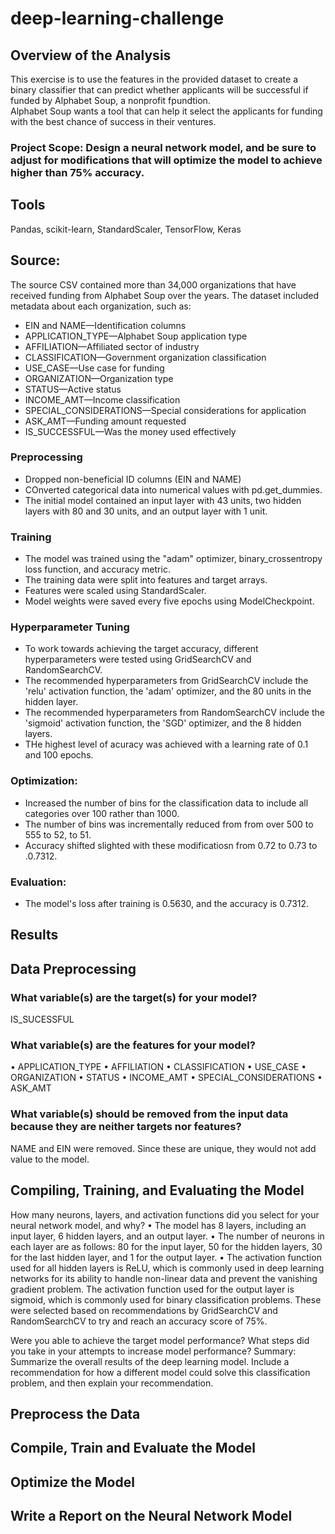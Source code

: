 # deep-learning-challenge

## Overview of the Analysis
This exercise is to use the features in the provided dataset to create a binary classifier that can predict whether applicants will be successful if funded by Alphabet Soup, a nonprofit fpundtion.  
Alphabet Soup wants a tool that can help it select the applicants for funding with the best chance of success in their ventures.   
### Project Scope:  Design a neural network model, and be sure to adjust for modifications that will optimize the model to achieve higher than 75% accuracy.

## Tools
Pandas, scikit-learn, StandardScaler, TensorFlow, Keras

## Source:  
The source CSV contained more than 34,000 organizations that have received funding from Alphabet Soup over the years. The dataset included metadata about each organization, such as:

- EIN and NAME—Identification columns
- APPLICATION_TYPE—Alphabet Soup application type
- AFFILIATION—Affiliated sector of industry
- CLASSIFICATION—Government organization classification
- USE_CASE—Use case for funding
- ORGANIZATION—Organization type
- STATUS—Active status
- INCOME_AMT—Income classification
- SPECIAL_CONSIDERATIONS—Special considerations for application
- ASK_AMT—Funding amount requested
- IS_SUCCESSFUL—Was the money used effectively

### Preprocessing
- Dropped non-beneficial ID columns (EIN and NAME)
- COnverted categorical data into numerical values with pd.get_dummies. 
- The initial model contained an input layer with 43 units, two hidden layers with 80 and 30 units, and an output layer with 1 unit.

### Training
- The model was trained using the "adam" optimizer, binary_crossentropy loss function, and accuracy metric. 
- The training data were split into features and target arrays.
- Features were scaled using StandardScaler. 
- Model weights were saved every five epochs using ModelCheckpoint.

### Hyperparameter Tuning
- To work towards achieving the target accuracy, different hyperparameters were tested using GridSearchCV and RandomSearchCV.
- The recommended hyperparameters from GridSearchCV include the 'relu' activation function, the 'adam' optimizer, and the 80 units in the hidden layer. 
- The recommended hyperparameters from RandomSearchCV include the 'sigmoid' activation function, the 'SGD' optimizer, and the 8 hidden layers. 
- THe highest level of acuracy was achieved with a learning rate of 0.1 and 100 epochs.

### Optimization: 
- Increased the number of bins for the classification data to include all categories over 100 rather than 1000. 
- The number of bins was incrementally reduced from  from over 500 to 555 to 52, to 51.  
- Accuracy shifted slighted with these modificatiosn from 0.72 to 0.73 to .0.7312.

### Evaluation: 
- The model's loss after training is 0.5630, and the accuracy is 0.7312. 

## Results
## Data Preprocessing
### What variable(s) are the target(s) for your model?   
IS_SUCESSFUL

### What variable(s) are the features for your model?
•	APPLICATION_TYPE
•	AFFILIATION
•	CLASSIFICATION
•	USE_CASE
•	ORGANIZATION
•	STATUS
•	INCOME_AMT
•	SPECIAL_CONSIDERATIONS
•	ASK_AMT

### What variable(s) should be removed from the input data because they are neither targets nor features?
NAME and EIN were removed. Since these are unique, they would not add value to the model.

## Compiling, Training, and Evaluating the Model
How many neurons, layers, and activation functions did you select for your neural network model, and why?
•	The model has 8 layers, including an input layer, 6 hidden layers, and an output layer. 
•	The number of neurons in each layer are as follows: 80 for the input layer, 50 for the hidden layers, 30 for the last hidden layer, and 1 for the output layer.
•	The activation function used for all hidden layers is ReLU, which is commonly used in deep learning networks for its ability to handle non-linear data and prevent the vanishing gradient problem. The activation function used for the output layer is sigmoid, which is commonly used for binary classification problems. These were selected based on recommendations by GridSearchCV and RandomSearchCV to try and reach an accuracy score of 75%.

Were you able to achieve the target model performance?
What steps did you take in your attempts to increase model performance?
Summary: Summarize the overall results of the deep learning model. Include a recommendation for how a different model could solve this classification problem, and then explain your recommendation.

## Preprocess the Data
## Compile, Train and Evaluate the Model
## Optimize the Model 
## Write a Report on the Neural Network Model
